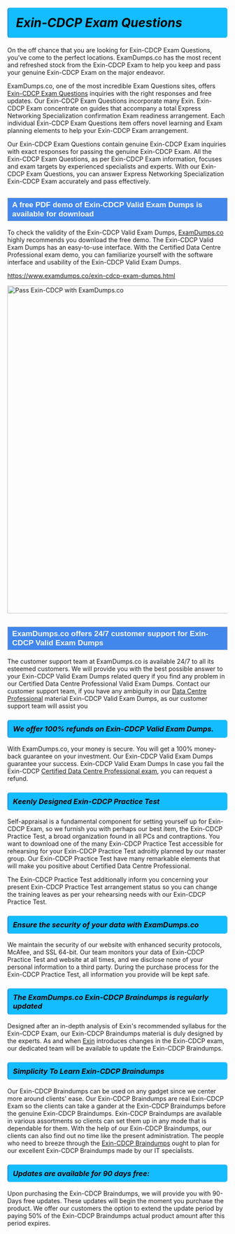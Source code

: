 <h1>                <strong><span style="display: block; color: #000000; background: #14BDFF; border: 0.5px solid #AED6F1; border-left: 3px solid #3498DB; padding: .6em; border-radius: 6px;">                     <em>Exin-CDCP <span class="exam_variation">Exam Questions</span> </em>                </span></strong>            </h1>                        <p>On the off chance that you are looking for Exin-CDCP <span class="exam_variation">Exam Questions</span>, you've come to the perfect locations.             ExamDumps.co has the most recent and refreshed stock from the Exin-CDCP Exam to help you keep and pass your genuine Exin-CDCP Exam on the major endeavor.</p>                        <p>ExamDumps.co, one of the most incredible <span class="exam_variation">Exam Questions</span> sites, offers <a href="https://www.examdumps.co/exin-cdcp-exam-dumps.html">Exin-CDCP <span class="exam_variation">Exam Questions</span></a> inquiries with the right responses and free updates. Our Exin-CDCP <span class="exam_variation">Exam Questions</span> incorporate             many Exin. Exin-CDCP Exam concentrate on guides that accompany a total Express Networking Specialization confirmation Exam readiness arrangement. Each individual             Exin-CDCP <span class="exam_variation">Exam Questions</span> item offers novel learning and Exam planning elements to help your Exin-CDCP Exam arrangement.</p>                        <p>Our Exin-CDCP <span class="exam_variation">Exam Questions</span> contain genuine Exin-CDCP Exam inquiries with exact responses for passing the genuine Exin-CDCP Exam. All the Exin-CDCP <span class="exam_variation">Exam Questions</span>,             as per Exin-CDCP Exam information, focuses and exam targets by experienced specialists and experts. With our Exin-CDCP <span class="exam_variation">Exam Questions</span>, you can answer             Express Networking Specialization Exin-CDCP Exam accurately and pass effectively.</p>                        <h2 style="background: #4287ec; border: 1px solid #cccccc; padding: 5px 10px;">                <span style="color: #ffffff;">                    <span style="font-size: 11pt;">                        <span style="line-height: normal;">                            <span style="font-family: Calibri,sans-serif;">                                <strong>                                    <span style="font-size: 13.0pt;">A free PDF demo of Exin-CDCP <span class="exam_variation2">Valid Exam Dumps</span> is available for download</span>                                </strong>                            </span>                        </span>                    </span>                </span>            </h2>                        <p>To check the validity of the Exin-CDCP <span class="exam_variation2">Valid Exam Dumps</span>, <a href="https://www.examdumps.co/">ExamDumps.co</a> highly recommends you download the free demo. The Exin-CDCP <span class="exam_variation2">Valid Exam Dumps</span> has an easy-to-use interface.             With the Certified Data Centre Professional exam demo, you can familiarize yourself with the software interface and usability of the Exin-CDCP <span class="exam_variation2">Valid Exam Dumps</span>.</p>                        <p><a href="https://www.examdumps.co/exin-cdcp-exam-dumps.html">https://www.examdumps.co/exin-cdcp-exam-dumps.html</a></p>                        <p><a href="https://www.examdumps.co/"><img src="https://www.examdumps.co//images/banners/big-sale-20-percent-discount-offer-examdumps.jpg" class="postImage" alt="Pass Exin-CDCP with ExamDumps.co" width="750"></a></p>                            <h2 style="background: #4287ec; border: 1px solid #cccccc; padding: 5px 10px;">                <span style="color: #ffffff;">                    <span style="font-size: 11pt;">                        <span style="line-height: normal;">                            <span style="font-family: Calibri,sans-serif;">                                <strong>                                    <span style="font-size: 13.0pt;">ExamDumps.co offers 24/7 customer support for Exin-CDCP <span class="exam_variation2">Valid Exam Dumps</span> </span>                                </strong>                            </span>                        </span>                    </span>                </span>            </h2>                        <p>The customer support team at ExamDumps.co is available 24/7 to all its esteemed customers. We will provide you with the best possible answer to your Exin-CDCP <span class="exam_variation2">Valid Exam Dumps</span>            related query if you find any problem in our Certified Data Centre Professional <span class="exam_variation2">Valid Exam Dumps</span>. Contact our customer support team, if you have any ambiguity in             our <a href="https://www.examdumps.co/data-centre-professional-exam-dumps.html">Data Centre Professional</a> material Exin-CDCP <span class="exam_variation2">Valid Exam Dumps</span>, as our customer support team will assist you</p>                        <h3>                <strong>                    <span style="display: block; color: #000000; background: #14BDFF; border: 0.5px solid #AED6F1; border-left: 3px solid #3498DB; padding: .6em; border-radius: 6px;">                        <em>We offer 100% refunds on Exin-CDCP <span class="exam_variation2">Valid Exam Dumps</span>.</em>                    </span>                </strong>            </h3>                        <p>With ExamDumps.co, your money is secure. You will get a 100% money-back guarantee on your investment. Our Exin-CDCP <span class="exam_variation2">Valid Exam Dumps</span> guarantee your success.             Exin-CDCP <span class="exam_variation2">Valid Exam Dumps</span> In case you fail the Exin-CDCP <a href="https://www.examdumps.co/exin-cdcp-exam-dumps.html">Certified Data Centre Professional exam</a>, you can request a refund.</p>                        <h3>                <strong>                    <span style="display: block; color: #000000; background: #14BDFF; border: 0.5px solid #AED6F1; border-left: 3px solid #3498DB; padding: .6em; border-radius: 6px;">                        <em>Keenly Designed Exin-CDCP <span class="exam_variation3">Practice Test</span></em>                    </span>                </strong>            </h3>                        <p>Self-appraisal is a fundamental component for setting yourself up for Exin-CDCP Exam, so we furnish you with perhaps our best item, the Exin-CDCP <span class="exam_variation3">Practice Test</span>,             a broad organization found in all PCs and contraptions. You want to download one of the many Exin-CDCP <span class="exam_variation3">Practice Test</span> accessible for rehearsing for your             Exin-CDCP <span class="exam_variation3">Practice Test</span> adroitly planned by our master group. Our Exin-CDCP <span class="exam_variation3">Practice Test</span> have many remarkable elements that will make you             positive about Certified Data Centre Professional.</p>                        <p>The Exin-CDCP <span class="exam_variation3">Practice Test</span> additionally inform you concerning your present Exin-CDCP <span class="exam_variation3">Practice Test</span> arrangement status so you can change the training             leaves as per your rehearsing needs with our Exin-CDCP <span class="exam_variation3">Practice Test</span>.</p>                        <h3>                <strong>                    <span style="display: block; color: #000000; background: #14BDFF; border: 0.5px solid #AED6F1; border-left: 3px solid #3498DB; padding: .6em; border-radius: 6px;">                        <em>Ensure the security of your data with ExamDumps.co </em>                    </span>                </strong>            </h3>                        <p>We maintain the security of our website with enhanced security protocols, McAfee, and SSL 64-bit. Our team monitors your data of Exin-CDCP <span class="exam_variation3">Practice Test</span> and website at all times,             and we disclose none of your personal information to a third party. During the purchase process for the Exin-CDCP <span class="exam_variation3">Practice Test</span>, all information you provide will be kept safe.</p>                        <h3>                <strong>                    <span style="display: block; color: #000000; background: #14BDFF; border: 0.5px solid #AED6F1; border-left: 3px solid #3498DB; padding: .6em; border-radius: 6px;">                        <em>The ExamDumps.co Exin-CDCP <span class="exam_variation4">Braindumps</span> is regularly updated </em>                    </span>                </strong>            </h3>                        <p>Designed after an in-depth analysis of Exin's recommended syllabus for the Exin-CDCP Exam, our Exin-CDCP <span class="exam_variation4">Braindumps</span> material is duly designed by the experts.             As and when <a href="https://www.examdumps.co/exin-exam-dumps.html">Exin</a> introduces changes in the Exin-CDCP exam, our dedicated team will be available to update the Exin-CDCP <span class="exam_variation4">Braindumps</span>.</p>                        <h3>                <strong>                    <span style="display: block; color: #000000; background: #14BDFF; border: 0.5px solid #AED6F1; border-left: 3px solid #3498DB; padding: .6em; border-radius: 6px;">                        <em>Simplicity To Learn Exin-CDCP <span class="exam_variation4">Braindumps</span></em>                    </span>                </strong>            </h3>                        <p>Our Exin-CDCP <span class="exam_variation4">Braindumps</span> can be used on any gadget since we center more around clients' ease. Our Exin-CDCP <span class="exam_variation4">Braindumps</span> are real Exin-CDCP Exam             so the clients can take a gander at the Exin-CDCP <span class="exam_variation4">Braindumps</span> before the genuine Exin-CDCP <span class="exam_variation4">Braindumps</span>. Exin-CDCP <span class="exam_variation4">Braindumps</span> are available in various assortments             so clients can set them up in any mode that is dependable for them. With the help of our Exin-CDCP <span class="exam_variation4">Braindumps</span>, our clients can also find out no time like the present administration.             The people who need to breeze through the <a href="https://www.examdumps.co/exin-cdcp-exam-dumps.html">Exin-CDCP <span class="exam_variation4">Braindumps</span></a> ought to plan for our excellent Exin-CDCP <span class="exam_variation4">Braindumps</span> made by our IT specialists.</p>                        <h3>                <strong>                    <span style="display: block; color: #000000; background: #14BDFF; border: 0.5px solid #AED6F1; border-left: 3px solid #3498DB; padding: .6em; border-radius: 6px;">                        <em>Updates are available for 90 days free:</em>                    </span>                </strong>            </h3>                        <p>Upon purchasing the Exin-CDCP <span class="exam_variation4">Braindumps</span>, we will provide you with 90-Days free updates. These updates will begin the moment you purchase the product.             We offer our customers the option to extend the update period by paying 50% of the Exin-CDCP <span class="exam_variation4">Braindumps</span> actual product amount after this period expires.</p>                    
